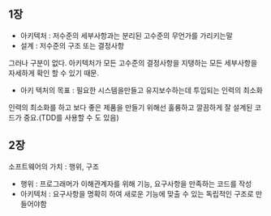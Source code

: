## 1장

- 아키텍처 : 저수준의 세부사항과는 분리된 고수준의 무언가를 가리키는말
- 설계 : 저수준의 구조 또는 결정사항

그러나 구분이 없다. 아키텍처가 모든 고수준의 결정사항을 지탱하는 모든 세부사항을 자세하게 확인 할 수 있기 때문.

- 아키 텍처의 목표 : 필요한 시스템을만들고 유지보수하는데 투입되는 인력의 최소화

인력의 최소화를 하고 보다 좋은 제품을 만들기 위해선 훌륭하고 깔끔하게 잘 설계된 코드가 중요.(TDD를 사용할 수 도 있음)

## 2장
소프트웨어의 가치 : 행위, 구조
- 행위 : 프로그래머가 이해관계자를 위해 기능, 요구사항을 만족하는 코드를 작성
- 아키텍처 : 요구사항을 명확히 하여 새로운 기능에 맞출 수 있는 독립적인 구조로 만들어야함


